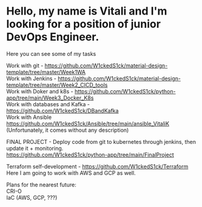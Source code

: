 # Hello, my name is Vitali and I'm looking for a position of junior DevOps Engineer.  

Here you can see some of my tasks  

Work with git -                 https://github.com/W1ckedS1ck/material-design-template/tree/master/Week1WA  
Work with Jenkins -             https://github.com/W1ckedS1ck/material-design-template/tree/master/Week2_CICD_tools  
Work with Doker and k8s -       https://github.com/W1ckedS1ck/python-app/tree/main/Week3_Docker_K8s  
Work with databases and Kafka - https://github.com/W1ckedS1ck/DBandKafka  
Work with Ansible               https://github.com/W1ckedS1ck/Ansible/tree/main/ansible_VitaliK  (Unfortunately, it comes without any description)

FINAL PROJECT - Deploy code from git to kubernetes through jenkins, then update it + monitoring.  
https://github.com/W1ckedS1ck/python-app/tree/main/FinalProject  

Terraform self-development - https://github.com/W1ckedS1ck/Terraform  
Here I am going to work with AWS and GCP as well.  



Plans for the nearest future:  
CRI-O  
IaC (AWS, GCP, ???)  

